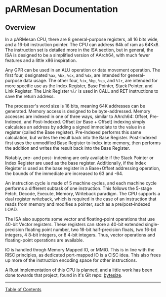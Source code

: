 # pARMesan Documentation

## Overview
In a pARMesan CPU, there are 8 general-purpose registers, all 16 bits wide, and a 16-bit instruction pointer. The CPU can address 64k of ram as 64Kx8. The instruction set is detailed more in the ISA section, but in general, the ISA is designed to be a simplified version of AArch64, with much fewer features and a little x86 inspiration. 

Any GPR can be used in an ALU operation or data movement operation. The first four, designated `%ax`, `%bx`, `%cx`, and `%dx`, are intended for general-purpose data usage. The other four, `%ix`, `%bp`, `%sp`, and `%lr`, are intended for more specific use as the Index Register, Base Pointer, Stack Pointer, and Link Register. The Link Register `%lr` is used in CALL and RET instructions to save the return address.

The processor's word size is 16 bits, meaning 64K addresses can be generated. Memory access is designed to be byte-addressed. Memory accesses are indexed in one of three ways, similar to AArch64: Offset, Pre-Indexed, and Post-Indexed. Offset (or Base + Offset) indexing simply calculates an address by adding a signed immediate to the value in a register (called the Base register). Pre-Indexed performs this same calculation, but writes the result back into the Base Register. Post-Indexed first uses the unmodified Base Register to index into memory, then performs the addition and writes the result back into the Base Register. 

Notably, pre- and post- indexing are only available if the Stack Pointer or Index Register are used as the base register. Additionally, if the Index Register is used as the base register in a Base+Offset addressing operation, the bounds of the immediate are increased to 63 and -64.

An instruction cycle is made of 5 machine cycles, and each machine cycle performs a different subtask of one instruction. This follows the 5-stage Fetch, Decode, Execute, Memory, Writeback paradigm. The CPU supports a dual register writeback, which is required in the case of an instruction that reads from memory and modifies a pointer, such as a pre/post-indexed LOAD.

The ISA also supports some vector and floating-point operations that use 40-bit Vector registers. These registers can store a 40-bit extended single-precision floating point number, two 16-bit half-precision floats, two 16-bit integers, 4 8-bit integers, or 8 4-bit integers. Thus, vector operations and floating-point operations are available. 

IO is handled throgh Memory Mapped IO, or MMIO. This is in line with the RISC principles, as dedicated port-mapped IO is a CISC idea. This also frees up more of the instruction encoding space for other instructions.

A Rust implementation of this CPU is planned, and a little work has been done towards that project, found in it's Git repo: [bytesize](https://github.com/Pritjam/bytesize).

---

[Table of Contents](index.md)